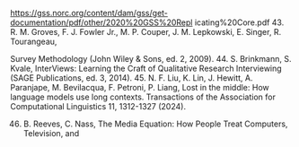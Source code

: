 https://gss.norc.org/content/dam/gss/get-documentation/pdf/other/2020%20GSS%20Repl icating%20Core.pdf 43. R. M. Groves, F. J. Fowler Jr., M. P. Couper, J. M. Lepkowski, E. Singer, R. Tourangeau,

Survey Methodology (John Wiley & Sons, ed. 2, 2009). 44. S. Brinkmann, S. Kvale, InterViews: Learning the Craft of Qualitative Research Interviewing (SAGE Publications, ed. 3, 2014). 45. N. F. Liu, K. Lin, J. Hewitt, A. Paranjape, M. Bevilacqua, F. Petroni, P. Liang, Lost in the middle: How language models use long contexts. Transactions of the Association for Computational Linguistics 11, 1312-1327 (2024).

46. B. Reeves, C. Nass, The Media Equation: How People Treat Computers, Television, and
